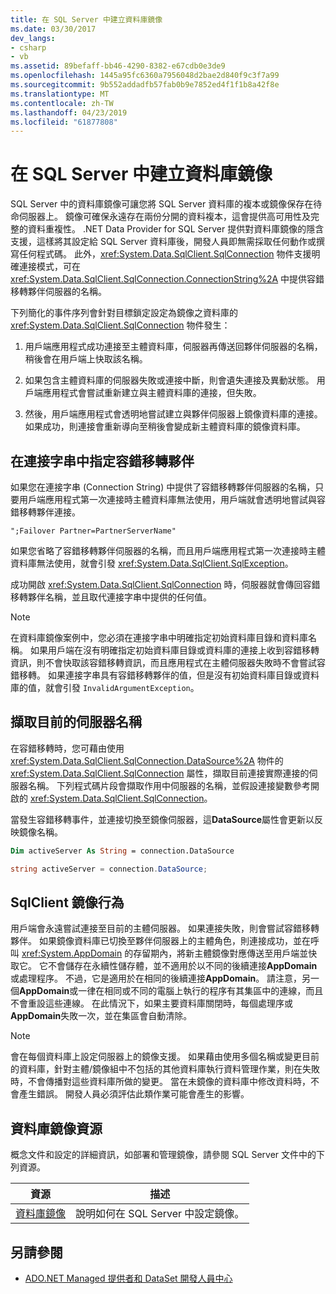 ```yaml
---
title: 在 SQL Server 中建立資料庫鏡像
ms.date: 03/30/2017
dev_langs:
- csharp
- vb
ms.assetid: 89befaff-bb46-4290-8382-e67cdb0e3de9
ms.openlocfilehash: 1445a95fc6360a7956048d2bae2d840f9c3f7a99
ms.sourcegitcommit: 9b552addadfb57fab0b9e7852ed4f1f1b8a42f8e
ms.translationtype: MT
ms.contentlocale: zh-TW
ms.lasthandoff: 04/23/2019
ms.locfileid: "61877808"
---
```

# <a name="database-mirroring-in-sql-server"></a>在 SQL Server 中建立資料庫鏡像
SQL Server 中的資料庫鏡像可讓您將 SQL Server 資料庫的複本或鏡像保存在待命伺服器上。 鏡像可確保永遠存在兩份分開的資料複本，這會提供高可用性及完整的資料重複性。 .NET Data Provider for SQL Server 提供對資料庫鏡像的隱含支援，這樣將其設定給 SQL Server 資料庫後，開發人員即無需採取任何動作或撰寫任何程式碼。 此外，<xref:System.Data.SqlClient.SqlConnection> 物件支援明確連接模式，可在 <xref:System.Data.SqlClient.SqlConnection.ConnectionString%2A> 中提供容錯移轉夥伴伺服器的名稱。  
  
 下列簡化的事件序列會針對目標鎖定設定為鏡像之資料庫的 <xref:System.Data.SqlClient.SqlConnection> 物件發生：  
  
1. 用戶端應用程式成功連接至主體資料庫，伺服器再傳送回夥伴伺服器的名稱，稍後會在用戶端上快取該名稱。  
  
2. 如果包含主體資料庫的伺服器失敗或連接中斷，則會遺失連接及異動狀態。 用戶端應用程式會嘗試重新建立與主體資料庫的連接，但失敗。  
  
3. 然後，用戶端應用程式會透明地嘗試建立與夥伴伺服器上鏡像資料庫的連接。 如果成功，則連接會重新導向至稍後會變成新主體資料庫的鏡像資料庫。  
  
## <a name="specifying-the-failover-partner-in-the-connection-string"></a>在連接字串中指定容錯移轉夥伴  
 如果您在連接字串 (Connection String) 中提供了容錯移轉夥伴伺服器的名稱，只要用戶端應用程式第一次連接時主體資料庫無法使用，用戶端就會透明地嘗試與容錯移轉夥伴連接。  
  
```  
";Failover Partner=PartnerServerName"  
```  
  
 如果您省略了容錯移轉夥伴伺服器的名稱，而且用戶端應用程式第一次連接時主體資料庫無法使用，就會引發 <xref:System.Data.SqlClient.SqlException>。  
  
 成功開啟 <xref:System.Data.SqlClient.SqlConnection> 時，伺服器就會傳回容錯移轉夥伴名稱，並且取代連接字串中提供的任何值。  
  
> [!NOTE]
>  在資料庫鏡像案例中，您必須在連接字串中明確指定初始資料庫目錄和資料庫名稱。 如果用戶端在沒有明確指定初始資料庫目錄或資料庫的連接上收到容錯移轉資訊，則不會快取該容錯移轉資訊，而且應用程式在主體伺服器失敗時不會嘗試容錯移轉。 如果連接字串具有容錯移轉夥伴的值，但是沒有初始資料庫目錄或資料庫的值，就會引發 `InvalidArgumentException`。  
  
## <a name="retrieving-the-current-server-name"></a>擷取目前的伺服器名稱  
 在容錯移轉時，您可藉由使用 <xref:System.Data.SqlClient.SqlConnection.DataSource%2A> 物件的 <xref:System.Data.SqlClient.SqlConnection> 屬性，擷取目前連接實際連接的伺服器名稱。 下列程式碼片段會擷取作用中伺服器的名稱，並假設連接變數參考開啟的 <xref:System.Data.SqlClient.SqlConnection>。  
  
 當發生容錯移轉事件，並連接切換至鏡像伺服器，這**DataSource**屬性會更新以反映鏡像名稱。  
  
```vb  
Dim activeServer As String = connection.DataSource  
```  
  
```csharp  
string activeServer = connection.DataSource;  
```  
  
## <a name="sqlclient-mirroring-behavior"></a>SqlClient 鏡像行為  
 用戶端會永遠嘗試連接至目前的主體伺服器。 如果連接失敗，則會嘗試容錯移轉夥伴。 如果鏡像資料庫已切換至夥伴伺服器上的主體角色，則連接成功，並在呼叫 <xref:System.AppDomain> 的存留期內，將新主體鏡像對應傳送至用戶端並快取它。 它不會儲存在永續性儲存體，並不適用於以不同的後續連接**AppDomain**或處理程序。 不過，它是適用於在相同的後續連接**AppDomain**。 請注意，另一個**AppDomain**或一律在相同或不同的電腦上執行的程序有其集區中的連線，而且不會重設這些連線。 在此情況下，如果主要資料庫關閉時，每個處理序或**AppDomain**失敗一次，並在集區會自動清除。  
  
> [!NOTE]
>  會在每個資料庫上設定伺服器上的鏡像支援。 如果藉由使用多個名稱或變更目前的資料庫，針對主體/鏡像組中不包括的其他資料庫執行資料管理作業，則在失敗時，不會傳播對這些資料庫所做的變更。 當在未鏡像的資料庫中修改資料時，不會產生錯誤。 開發人員必須評估此類作業可能會產生的影響。  
  
## <a name="database-mirroring-resources"></a>資料庫鏡像資源  
 概念文件和設定的詳細資訊，如部署和管理鏡像，請參閱 SQL Server 文件中的下列資源。  
  
|資源|描述|  
|--------------|-----------------|  
|[資料庫鏡像](/sql/database-engine/database-mirroring/database-mirroring-sql-server)|說明如何在 SQL Server 中設定鏡像。|  
  
## <a name="see-also"></a>另請參閱

- [ADO.NET Managed 提供者和 DataSet 開發人員中心](https://go.microsoft.com/fwlink/?LinkId=217917)
